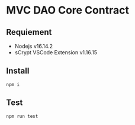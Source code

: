 # MVC DAO Core Contract

## Requiement

* Nodejs v16.14.2
* sCrypt VSCode Extension v1.16.15

## Install
```
npm i
```

## Test
```
npm run test
```